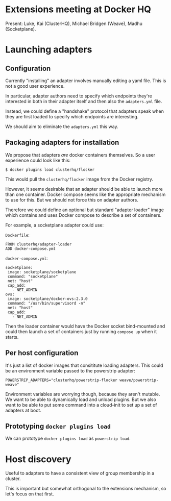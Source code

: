 # Extensions meeting at Docker HQ

Present: Luke, Kai (ClusterHQ), Michael Bridgen (Weave), Madhu (Socketplane).

# Launching adapters

## Configuration

Currently "installing" an adapter involves manually editing a yaml file.
This is not a good user experience.

In particular, adapter authors need to specify which endpoints they're interested in both in their adapter itself and then also the `adapters.yml` file.

Instead, we could define a "handshake" protocol that adapters speak when they are first loaded to specify which endpoints are interesting.

We should aim to eliminate the `adapters.yml` this way.

## Packaging adapters for installation

We propose that adapters *are* docker containers themselves.
So a user experience could look like this:

```
$ docker plugins load clusterhq/flocker
```

This would pull the `clusterhq/flocker` image from the Docker registry.

However, it seems desirable that an adapter should be able to launch more than one container.
Docker compose seems like the appropriate mechanism to use for this.
But we should not force this on adapter authors.

Therefore we could define an optional but standard "adapter loader" image which contains and uses Docker compose to describe a set of containers.

For example, a socketplane adapter could use:

`Dockerfile`:

```
FROM clusterhq/adapter-loader
ADD docker-compose.yml
```

`docker-compose.yml`:
```
socketplane:
 image: socketplane/socketplane
 command: "socketplane"
 net: "host"
 cap_add:
   - NET_ADMIN
ovs:
 image: socketplane/docker-ovs:2.3.0
 command: "/usr/bin/supervisord -n"
 net: "host"
 cap_add:
   - NET_ADMIN
```

Then the loader container would have the Docker socket bind-mounted and could then launch a set of containers just by running `compose up` when it starts.

## Per host configuration

It's just a list of docker images that consititute loading adapters.
This could be an environment variable passed to the powerstrip adapter:

```
POWERSTRIP_ADAPTERS="clusterhq/powerstrip-flocker weave/powerstrip-weave"
```

Environment variables are worrying though, because they aren't mutable.
We want to be able to dynamically load and unload plugins.
But we also want to be able to put some command into a cloud-init to set up a set of adapters at boot.

## Prototyping `docker plugins load`

We can prototype `docker plugins load` as `powerstrip load`.

# Host discovery

Useful to adapters to have a consistent view of group membership in a cluster.

This is important but somewhat orthogonal to the extensions mechanism, so let's focus on that first.
